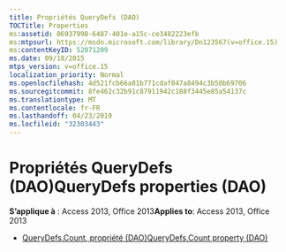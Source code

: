 ```yaml
---
title: Propriétés QueryDefs (DAO)
TOCTitle: Properties
ms:assetid: 06937998-6487-401e-a15c-ce3482223efb
ms:mtpsurl: https://msdn.microsoft.com/library/Dn123567(v=office.15)
ms:contentKeyID: 52071209
ms.date: 09/18/2015
mtps_version: v=office.15
localization_priority: Normal
ms.openlocfilehash: 4d521fcb66a81b771cdaf047a8494c3b50b69706
ms.sourcegitcommit: 8fe462c32b91c87911942c188f3445e85a54137c
ms.translationtype: MT
ms.contentlocale: fr-FR
ms.lasthandoff: 04/23/2019
ms.locfileid: "32303443"
---
```

# <a name="querydefs-properties-dao"></a><span data-ttu-id="429d6-102">Propriétés QueryDefs (DAO)</span><span class="sxs-lookup"><span data-stu-id="429d6-102">QueryDefs properties (DAO)</span></span>

<span data-ttu-id="429d6-103">**S’applique à** : Access 2013, Office 2013</span><span class="sxs-lookup"><span data-stu-id="429d6-103">**Applies to**: Access 2013, Office 2013</span></span>

- [<span data-ttu-id="429d6-104">QueryDefs.Count, propriété (DAO)</span><span class="sxs-lookup"><span data-stu-id="429d6-104">QueryDefs.Count property (DAO)</span></span>](querydefs-count-property-dao.md)

